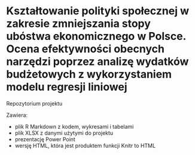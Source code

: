 # Kształtowanie polityki społecznej w zakresie zmniejszania stopy ubóstwa ekonomicznego w Polsce. Ocena efektywności obecnych narzędzi poprzez analizę wydatków budżetowych z wykorzystaniem modelu regresji liniowej
Repozytorium projektu

Zawiera:
- plik R Markdown z kodem, wykresami i tabelami
- plik XLSX z danymi użytymi do projektu
- prezentację Power Point
- wersję HTML, która jest produktem funkcji Knitr to HTML
